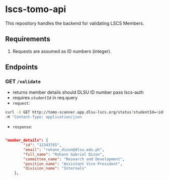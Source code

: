 # lscs-tomo-api

This repository handles the backend for validating LSCS Members.

## Requirements
1. Requests are assumed as ID numbers (integer).

## Endpoints

### **GET `/validate`**
* returns member details should DLSU ID number pass lscs-auth
* requires `studentId` in req.query
* `request`:
```bash
curl -X GET http://tomo-scanner.app.dlsu-lscs.org/status?studentId=<id> \
-H "Content-Type: application/json
```

* `response`:
```json

"member_details": {
        "id": "12343765",
        "email": "rohann_dizon@dlsu.edu.ph",
        "full_name": "Rohann Gabriel Dizon",
        "committee_name": "Research and Development",
        "position_name": "Assistant Vice President",
        "division_name": "Internals"
    },


```
